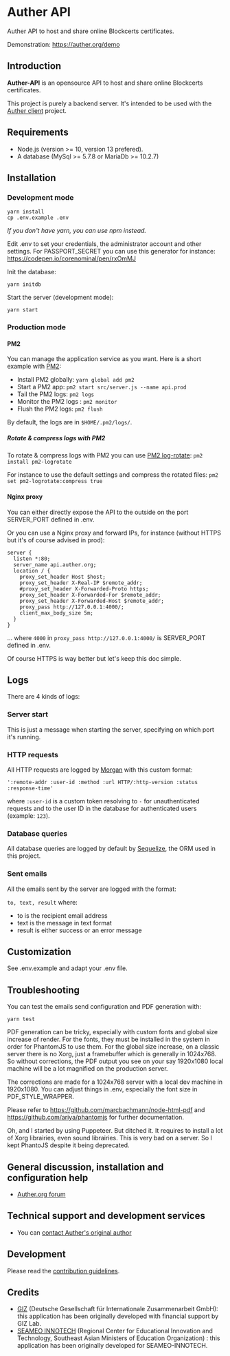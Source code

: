 # Auther API

Auther API to host and share online Blockcerts certificates.

Demonstration: https://auther.org/demo

## Introduction

**Auther-API** is an opensource API to host and share online Blockcerts certificates.

This project is purely a backend server. It's intended to be used with the [Auther client](https://github.com/AutherOrg/auther-client) project.

## Requirements

+ Node.js (version >= 10, version 13 prefered).
+ A database (MySql >= 5.7.8 or MariaDb >= 10.2.7)

## Installation

### Development mode

````
yarn install
cp .env.example .env
````

*If you don't have yarn, you can use npm instead.*

Edit .env to set your credentials, the administrator account and other settings. For PASSPORT_SECRET you can use this generator for instance: https://codepen.io/corenominal/pen/rxOmMJ

Init the database:

````
yarn initdb
````

Start the server (development mode):

````
yarn start
````

### Production mode

#### PM2

You can manage the application service as you want. Here is a short example with [PM2](https://pm2.keymetrics.io/):

+ Install PM2 globally: `yarn global add pm2`
+ Start a PM2 app: `pm2 start src/server.js --name api.prod`
+ Tail the PM2 logs: `pm2 logs`
+ Monitor the PM2 logs : `pm2 monitor`
+ Flush the PM2 logs: `pm2 flush`

By default, the logs are in `$HOME/.pm2/logs/`.

##### Rotate & compress logs with PM2

To rotate & compress logs with PM2 you can use [PM2 log-rotate](https://github.com/keymetrics/pm2-logrotate): `pm2 install pm2-logrotate`

For instance to use the default settings and compress the rotated files: `pm2 set pm2-logrotate:compress true`

#### Nginx proxy

You can either directly expose the API to the outside on the port SERVER_PORT defined in .env.

Or you can use a Nginx proxy and forward IPs, for instance (without HTTPS but it's of course advised in prod):

````
server {
  listen *:80;
  server_name api.auther.org;
  location / {
    proxy_set_header Host $host;
    proxy_set_header X-Real-IP $remote_addr;
    #proxy_set_header X-Forwarded-Proto https;
    proxy_set_header X-Forwarded-For $remote_addr;
    proxy_set_header X-Forwarded-Host $remote_addr;
    proxy_pass http://127.0.0.1:4000/;
    client_max_body_size 5m;
  }
}
````

... where `4000` in `proxy_pass http://127.0.0.1:4000/` is SERVER_PORT defined in .env.

Of course HTTPS is way better but let's keep this doc simple.

## Logs

There are 4 kinds of logs:

### Server start

This is just a message when starting the server, specifying on which port it's running.

### HTTP requests

All HTTP requests are logged by [Morgan](https://github.com/expressjs/morgan) with this custom format:

`':remote-addr :user-id :method :url HTTP/:http-version :status :response-time'`

where `:user-id` is a custom token resolving to `-` for unauthenticated requests and to the user ID in the database for authenticated users (example: `123`).

### Database queries

All database queries are logged by default by [Sequelize](https://sequelize.org/), the ORM used in this project.

### Sent emails

All the emails sent by the server are logged with the format:

`to, text, result` where:

+ to is the recipient email address
+ text is the message in text format
+ result is either success or an error message

## Customization

See .env.example and adapt your .env file.

## Troubleshooting

You can test the emails send configuration and PDF generation with:

````yarn test````

PDF generation can be tricky, especially with custom fonts and global size increase of render. For the fonts, they must be installed in the system in order for PhantomJS to use them. For the global size increase, on a classic server there is no Xorg, just a framebuffer which is generally in 1024x768. So without corrections, the PDF output you see on your say 1920x1080 local machine will be a lot magnified on the production server.

The corrections are made for a 1024x768 server with a local dev machine in 1920x1080. You can adjust things in .env, especially the font size in PDF_STYLE_WRAPPER.

Please refer to https://github.com/marcbachmann/node-html-pdf and https://github.com/ariya/phantomjs for further documentation.

Oh, and I started by using Puppeteer. But ditched it. It requires to install a lot of Xorg librairies, even sound librairies. This is very bad on a server. So I kept PhantoJS despite it being deprecated.

## General discussion, installation and configuration help

+ [Auther.org forum](https://auther.org/forum)

## Technical support and development services

+ You can [contact Auther's original author](https://guillaumeduveau.com/en/contact)

## Development

Please read the [contribution guidelines](CONTRIBUTING.md).

## Credits

+ [GIZ](https://www.giz.de/en/html/index.html) (Deutsche Gesellschaft für Internationale Zusammenarbeit GmbH): this application has been originally developed with financial support by GIZ Lab.
+ [SEAMEO INNOTECH](https://www.seameo-innotech.org/) (Regional Center for Educational Innovation and Technology, Southeast Asian Ministers of Education Organization) : this application has been originally developed for SEAMEO-INNOTECH.
